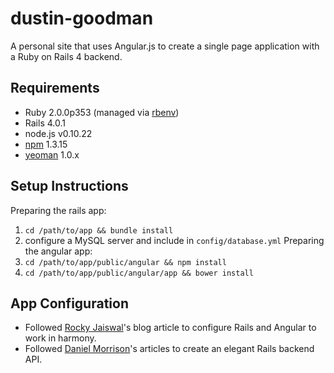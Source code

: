 dustin-goodman
==============

A personal site that uses Angular.js to create a single page application with a Ruby on Rails 4 backend.

## Requirements
* Ruby 2.0.0p353 (managed via [rbenv][3])
* Rails 4.0.1
* node.js v0.10.22
* [npm][5] 1.3.15
* [yeoman][4] 1.0.x

## Setup Instructions
Preparing the rails app:
 1. `cd /path/to/app && bundle install`
 2. configure a MySQL server and include in `config/database.yml`
Preparing the angular app:
 1. `cd /path/to/app/public/angular && npm install`
 2. `cd /path/to/app/public/angular/app && bower install`

## App Configuration
* Followed [Rocky Jaiswal][1]'s blog article to configure Rails and Angular to work in harmony.
* Followed [Daniel Morrison][2]'s articles to create an elegant Rails backend API.

 [1]: http://rockyj.in/2013/10/24/angular_rails.html
 [2]: http://collectiveidea.com/blog/archives/2013/06/13/building-awesome-rails-apis-part-1/
 [3]: https://github.com/sstephenson/rbenv
 [4]: http://yeoman.io
 [5]: https://npmjs.org